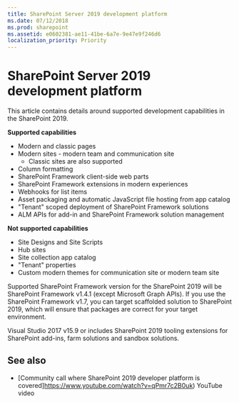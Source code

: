 ```yaml
---
title: SharePoint Server 2019 development platform
ms.date: 07/12/2018
ms.prod: sharepoint
ms.assetid: e0602381-ae11-41be-6a7e-9e47e9f246d6
localization_priority: Priority
---
```


# SharePoint Server 2019 development platform

This article contains details around supported development capabilities in the SharePoint 2019.

**Supported capabilities**

* Modern and classic pages
* Modern sites - modern team and communication site
    * Classic sites are also supported
* Column formatting
* SharePoint Framework client-side web parts
* SharePoint Framework extensions in modern experiences
* Webhooks for list items
* Asset packaging and automatic JavaScript file hosting from app catalog
* "Tenant" scoped deployment of SharePoint Framework solutions
* ALM APIs for add-in and SharePoint Framework solution management

**Not supported capabilities**

* Site Designs and Site Scripts
* Hub sites
* Site collection app catalog
* "Tenant" properties
* Custom modern themes for communication site or modern team site

Supported SharePoint Framework version for the SharePoint 2019 will be SharePoint Framework v1.4.1 (except Microsoft Graph APIs). If you use the SharePoint Framework v1.7, you can target scaffolded solution to SharePoint 2019, which will ensure that packages are correct for your target environment.

Visual Studio 2017 v15.9 or includes SharePoint 2019 tooling extensions for SharePoint add-ins, farm solutions and sandbox solutions. 

## See also

- [Community call where SharePoint 2019 developer platform is covered]https://www.youtube.com/watch?v=qPmr7c2B0uk) YouTube video
